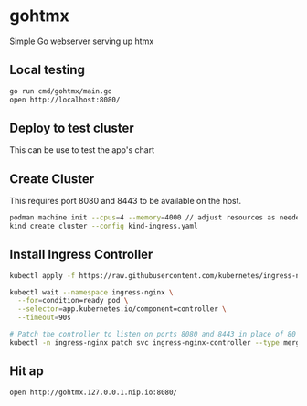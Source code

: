 # gohtmx

Simple Go webserver serving up htmx

## Local testing

```sh
go run cmd/gohtmx/main.go
open http://localhost:8080/
```

## Deploy to test cluster

This can be use to test the app's chart

## Create Cluster

This requires port 8080 and 8443 to be available on the host.

```sh
podman machine init --cpus=4 --memory=4000 // adjust resources as needed
kind create cluster --config kind-ingress.yaml
```

## Install Ingress Controller

```sh
kubectl apply -f https://raw.githubusercontent.com/kubernetes/ingress-nginx/main/deploy/static/provider/kind/deploy.yaml

kubectl wait --namespace ingress-nginx \
  --for=condition=ready pod \
  --selector=app.kubernetes.io/component=controller \
  --timeout=90s

# Patch the controller to listen on ports 8080 and 8443 in place of 80 and 443
kubectl -n ingress-nginx patch svc ingress-nginx-controller --type merge --patch-file nginx-patch.yaml
```

## Hit ap

```sh
open http://gohtmx.127.0.0.1.nip.io:8080/
```
